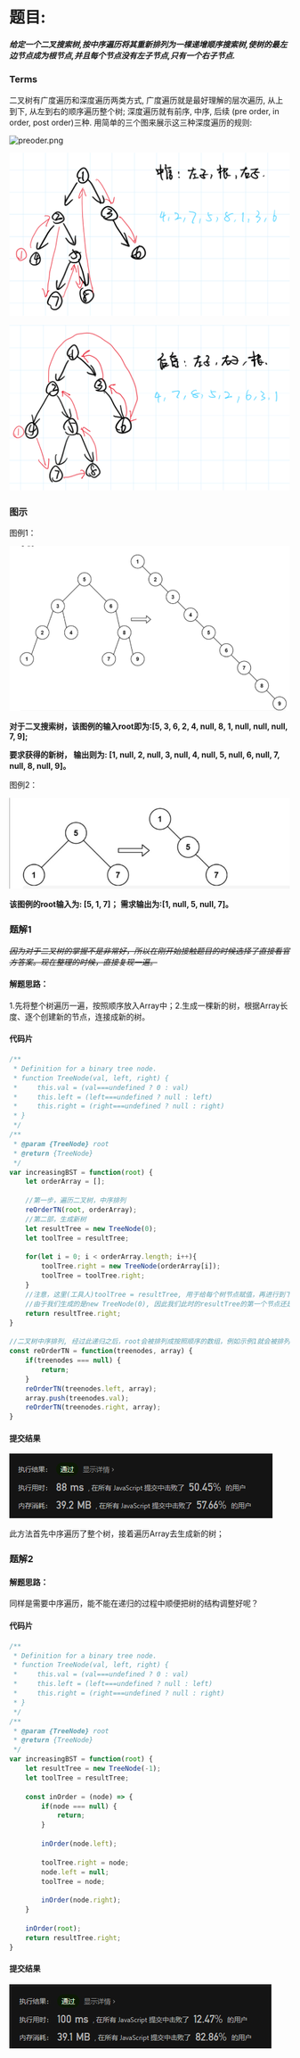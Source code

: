 # 题目:
##### 给定一个二叉搜索树,按中序遍历将其重新排列为一棵递增顺序搜索树,使树的最左边节点成为根节点,并且每个节点没有左子节点,只有一个右子节点.

### Terms
二叉树有广度遍历和深度遍历两类方式, 广度遍历就是最好理解的层次遍历, 从上到下, 从左到右的顺序遍历整个树; 深度遍历就有前序, 中序, 后续 (pre order, in order, post order)三种.
用简单的三个图来展示这三种深度遍历的规则:

![preoder.png](https://github.com/wcai49/ApexOrNot/blob/oldCai/2021-04-25/preOrder.png)

![inorder.png](https://github.com/wcai49/ApexOrNot/blob/oldCai/2021-04-25/inOrder.png)

![postorder.png](https://github.com/wcai49/ApexOrNot/blob/oldCai/2021-04-25/postOrder.png)
### 图示
图例1：

![递增顺序搜索树示例1.png](https://github.com/wcai49/ApexOrNot/blob/oldCai/2021-04-25/figure1.png)

**对于二叉搜索树，该图例的输入root即为:[5, 3, 6, 2, 4, null, 8, 1, null, null, null, 7, 9];**

**要求获得的新树， 输出则为: [1, null, 2, null, 3, null, 4, null, 5, null, 6, null, 7, null, 8, null, 9]。**

图例2：

![递增顺序搜索树示例2.png](https://github.com/wcai49/ApexOrNot/blob/oldCai/2021-04-25/figure2.png)

**该图例的root输入为: [5, 1, 7]；**
**需求输出为:[1, null, 5, null, 7]。**



### 题解1
*~~因为对于二叉树的掌握不是非常好，所以在刚开始接触题目的时候选择了直接看官方答案。现在整理的时候，直接复现一遍。~~*

#### 解题思路： 
1.先将整个树遍历一遍，按照顺序放入Array中；2.生成一棵新的树，根据Array长度、逐个创建新的节点，连接成新的树。
#### 代码片

```javascript
/**
 * Definition for a binary tree node.
 * function TreeNode(val, left, right) {
 *     this.val = (val===undefined ? 0 : val)
 *     this.left = (left===undefined ? null : left)
 *     this.right = (right===undefined ? null : right)
 * }
 */
/**
 * @param {TreeNode} root
 * @return {TreeNode}
 */
var increasingBST = function(root) {
    let orderArray = [];
    
    //第一步，遍历二叉树，中序排列
    reOrderTN(root, orderArray);
    //第二部，生成新树
    let resultTree = new TreeNode(0);
    let toolTree = resultTree;
    
    for(let i = 0; i < orderArray.length; i++){
        toolTree.right = new TreeNode(orderArray[i]);
        toolTree = toolTree.right;
    }
    //注意，这里(工具人)toolTree = resultTree, 用于给每个树节点赋值，再进行到下一个节点。结束之后，resultTree会保留toolTree生成的指针链路关系，
    //由于我们生成的是new TreeNode(0), 因此我们此时的resultTree的第一个节点还是0，所以return的时候要切掉。
    return resultTree.right;
}

//二叉树中序排列, 经过此递归之后，root会被排列成按照顺序的数组，例如示例1就会被排列成为[1,2,3,4,5,6,7,8,9]
const reOrderTN = function(treenodes, array) {
    if(treenodes === null) {
        return;
    }
    reOrderTN(treenodes.left, array);
    array.push(treenodes.val);
    reOrderTN(treenodes.right, array);
}
```

#### 提交结果
![递增顺序搜索树——题解1结果.png](https://github.com/wcai49/ApexOrNot/blob/oldCai/2021-04-25/result1.PNG)

此方法首先中序遍历了整个树，接着遍历Array去生成新的树；

### 题解2
#### 解题思路： 
同样是需要中序遍历，能不能在递归的过程中顺便把树的结构调整好呢？
#### 代码片

```js
/**
 * Definition for a binary tree node.
 * function TreeNode(val, left, right) {
 *     this.val = (val===undefined ? 0 : val)
 *     this.left = (left===undefined ? null : left)
 *     this.right = (right===undefined ? null : right)
 * }
 */
/**
 * @param {TreeNode} root
 * @return {TreeNode}
 */
var increasingBST = function(root) {
    let resultTree = new TreeNode(-1);
    let toolTree = resultTree;
    
    const inOrder = (node) => {
        if(node === null) {
            return;
        }
        
        inOrder(node.left);
        
        toolTree.right = node;
        node.left = null;
        toolTree = node;
        
        inOrder(node.right);    
    }
    
    inOrder(root);
    return resultTree.right;
}
```
#### 提交结果
![result2.png](https://github.com/wcai49/ApexOrNot/blob/oldCai/2021-04-25/result2.PNG)